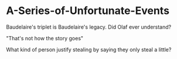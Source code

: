# A-Series-of-Unfortunate-Events

Baudelaire's triplet is Baudelaire's legacy. Did Olaf ever understand?

"That's not how the story goes" 

What kind of person justify stealing by saying they only steal a little?
